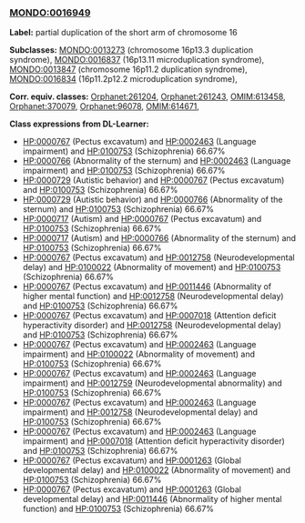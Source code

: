 
### [MONDO:0016949](http://purl.obolibrary.org/obo/MONDO_0016949)
**Label:** partial duplication of the short arm of chromosome 16

**Subclasses:** [MONDO:0013273](http://purl.obolibrary.org/obo/MONDO_0013273) (chromosome 16p13.3 duplication syndrome), [MONDO:0016837](http://purl.obolibrary.org/obo/MONDO_0016837) (16p13.11 microduplication syndrome), [MONDO:0013847](http://purl.obolibrary.org/obo/MONDO_0013847) (chromosome 16p11.2 duplication syndrome), [MONDO:0016834](http://purl.obolibrary.org/obo/MONDO_0016834) (16p11.2p12.2 microduplication syndrome), 

**Corr. equiv. classes:** [Orphanet:261204](http://www.orpha.net/ORDO/Orphanet_261204), [Orphanet:261243](http://www.orpha.net/ORDO/Orphanet_261243), [OMIM:613458](http://purl.obolibrary.org/obo/OMIM_613458), [Orphanet:370079](http://www.orpha.net/ORDO/Orphanet_370079), [Orphanet:96078](http://www.orpha.net/ORDO/Orphanet_96078), [OMIM:614671](http://purl.obolibrary.org/obo/OMIM_614671), 

**Class expressions from DL-Learner:**

- [HP:0000767](http://purl.obolibrary.org/obo/HP_0000767) (Pectus excavatum) and [HP:0002463](http://purl.obolibrary.org/obo/HP_0002463) (Language impairment) and [HP:0100753](http://purl.obolibrary.org/obo/HP_0100753) (Schizophrenia) 66.67%
- [HP:0000766](http://purl.obolibrary.org/obo/HP_0000766) (Abnormality of the sternum) and [HP:0002463](http://purl.obolibrary.org/obo/HP_0002463) (Language impairment) and [HP:0100753](http://purl.obolibrary.org/obo/HP_0100753) (Schizophrenia) 66.67%
- [HP:0000729](http://purl.obolibrary.org/obo/HP_0000729) (Autistic behavior) and [HP:0000767](http://purl.obolibrary.org/obo/HP_0000767) (Pectus excavatum) and [HP:0100753](http://purl.obolibrary.org/obo/HP_0100753) (Schizophrenia) 66.67%
- [HP:0000729](http://purl.obolibrary.org/obo/HP_0000729) (Autistic behavior) and [HP:0000766](http://purl.obolibrary.org/obo/HP_0000766) (Abnormality of the sternum) and [HP:0100753](http://purl.obolibrary.org/obo/HP_0100753) (Schizophrenia) 66.67%
- [HP:0000717](http://purl.obolibrary.org/obo/HP_0000717) (Autism) and [HP:0000767](http://purl.obolibrary.org/obo/HP_0000767) (Pectus excavatum) and [HP:0100753](http://purl.obolibrary.org/obo/HP_0100753) (Schizophrenia) 66.67%
- [HP:0000717](http://purl.obolibrary.org/obo/HP_0000717) (Autism) and [HP:0000766](http://purl.obolibrary.org/obo/HP_0000766) (Abnormality of the sternum) and [HP:0100753](http://purl.obolibrary.org/obo/HP_0100753) (Schizophrenia) 66.67%
- [HP:0000767](http://purl.obolibrary.org/obo/HP_0000767) (Pectus excavatum) and [HP:0012758](http://purl.obolibrary.org/obo/HP_0012758) (Neurodevelopmental delay) and [HP:0100022](http://purl.obolibrary.org/obo/HP_0100022) (Abnormality of movement) and [HP:0100753](http://purl.obolibrary.org/obo/HP_0100753) (Schizophrenia) 66.67%
- [HP:0000767](http://purl.obolibrary.org/obo/HP_0000767) (Pectus excavatum) and [HP:0011446](http://purl.obolibrary.org/obo/HP_0011446) (Abnormality of higher mental function) and [HP:0012758](http://purl.obolibrary.org/obo/HP_0012758) (Neurodevelopmental delay) and [HP:0100753](http://purl.obolibrary.org/obo/HP_0100753) (Schizophrenia) 66.67%
- [HP:0000767](http://purl.obolibrary.org/obo/HP_0000767) (Pectus excavatum) and [HP:0007018](http://purl.obolibrary.org/obo/HP_0007018) (Attention deficit hyperactivity disorder) and [HP:0012758](http://purl.obolibrary.org/obo/HP_0012758) (Neurodevelopmental delay) and [HP:0100753](http://purl.obolibrary.org/obo/HP_0100753) (Schizophrenia) 66.67%
- [HP:0000767](http://purl.obolibrary.org/obo/HP_0000767) (Pectus excavatum) and [HP:0002463](http://purl.obolibrary.org/obo/HP_0002463) (Language impairment) and [HP:0100022](http://purl.obolibrary.org/obo/HP_0100022) (Abnormality of movement) and [HP:0100753](http://purl.obolibrary.org/obo/HP_0100753) (Schizophrenia) 66.67%
- [HP:0000767](http://purl.obolibrary.org/obo/HP_0000767) (Pectus excavatum) and [HP:0002463](http://purl.obolibrary.org/obo/HP_0002463) (Language impairment) and [HP:0012759](http://purl.obolibrary.org/obo/HP_0012759) (Neurodevelopmental abnormality) and [HP:0100753](http://purl.obolibrary.org/obo/HP_0100753) (Schizophrenia) 66.67%
- [HP:0000767](http://purl.obolibrary.org/obo/HP_0000767) (Pectus excavatum) and [HP:0002463](http://purl.obolibrary.org/obo/HP_0002463) (Language impairment) and [HP:0012758](http://purl.obolibrary.org/obo/HP_0012758) (Neurodevelopmental delay) and [HP:0100753](http://purl.obolibrary.org/obo/HP_0100753) (Schizophrenia) 66.67%
- [HP:0000767](http://purl.obolibrary.org/obo/HP_0000767) (Pectus excavatum) and [HP:0002463](http://purl.obolibrary.org/obo/HP_0002463) (Language impairment) and [HP:0007018](http://purl.obolibrary.org/obo/HP_0007018) (Attention deficit hyperactivity disorder) and [HP:0100753](http://purl.obolibrary.org/obo/HP_0100753) (Schizophrenia) 66.67%
- [HP:0000767](http://purl.obolibrary.org/obo/HP_0000767) (Pectus excavatum) and [HP:0001263](http://purl.obolibrary.org/obo/HP_0001263) (Global developmental delay) and [HP:0100022](http://purl.obolibrary.org/obo/HP_0100022) (Abnormality of movement) and [HP:0100753](http://purl.obolibrary.org/obo/HP_0100753) (Schizophrenia) 66.67%
- [HP:0000767](http://purl.obolibrary.org/obo/HP_0000767) (Pectus excavatum) and [HP:0001263](http://purl.obolibrary.org/obo/HP_0001263) (Global developmental delay) and [HP:0011446](http://purl.obolibrary.org/obo/HP_0011446) (Abnormality of higher mental function) and [HP:0100753](http://purl.obolibrary.org/obo/HP_0100753) (Schizophrenia) 66.67%


